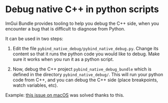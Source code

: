 # Debug native C++ in python scripts

ImGui Bundle provides tooling to help you debug the C++ side, when you encounter a bug that is difficult to diagnose from Python.

It can be used in two steps:

1.  Edit the file `pybind_native_debug/pybind_native_debug.py`. Change its content so that it runs the python code you would like to debug. Make sure it works when you run it as a python script.

2.  Now, debug the C++ project `pybind_native_debug_bundle` which is defined in the directory `pybind_native_debug/`. This will run your python code from C++, and you can debug the C++ side (place breakpoints, watch variables, etc).

Example: [this issue on macOS](https://github.com/pthom/hello_imgui/issues/33) was solved thanks to this.
